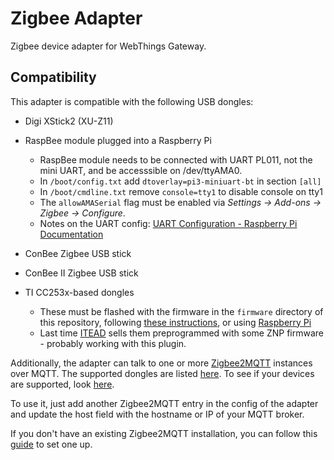 # Zigbee Adapter

Zigbee device adapter for WebThings Gateway.

## Compatibility

This adapter is compatible with the following USB dongles:

* Digi XStick2 (XU-Z11)

* RaspBee module plugged into a Raspberry Pi
  * RaspBee module needs to be connected with UART PL011, not the mini UART, and
    be accesssible on /dev/ttyAMA0.
  * In `/boot/config.txt` add `dtoverlay=pi3-miniuart-bt` in section `[all]`
  * In `/boot/cmdline.txt` remove `console=tty1` to disable console on tty1
  * The `allowAMASerial` flag must be enabled via _Settings -> Add-ons -> Zigbee -> Configure_.
  * Notes on the UART config: [UART Configuration - Raspberry Pi Documentation](https://www.raspberrypi.org/documentation/configuration/uart.md)

* ConBee Zigbee USB stick

* ConBee II Zigbee USB stick

* TI CC253x-based dongles

  * These must be flashed with the firmware in the `firmware` directory of
    this repository, following [these instructions](https://www.zigbee2mqtt.io/information/flashing_the_cc2531.html),
    or using [Raspberry Pi](https://lemariva.com/blog/2019/07/zigbee-flashing-cc2531-using-raspberry-pi-without-cc-debugger)
  * Last time [ITEAD](https://www.itead.cc/cc2531-usb-dongle.html) sells them
    preprogrammed with some ZNP firmware - probably working with this plugin.

Additionally, the adapter can talk to one or more [Zigbee2MQTT](https://www.zigbee2mqtt.io/) instances over MQTT.
The supported dongles are listed [here](https://www.zigbee2mqtt.io/information/supported_adapters.html).
To see if your devices are supported, look [here](https://www.zigbee2mqtt.io/information/supported_devices.html).

To use it, just add another Zigbee2MQTT entry in the config of the adapter and update the host field with the hostname or IP of your MQTT broker.

If you don't have an existing Zigbee2MQTT installation, you can follow this [guide](https://www.zigbee2mqtt.io/getting_started/running_zigbee2mqtt.html) to set one up.
